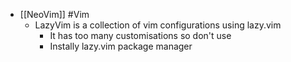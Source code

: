 - [[NeoVim]] #Vim
	- LazyVim is a collection of vim configurations using lazy.vim
		- It has too many customisations so don't use
		- Instally lazy.vim package manager